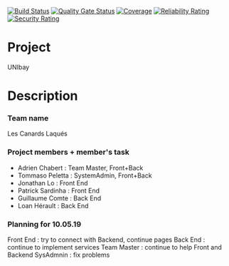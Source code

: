 [![Build Status](https://travis-ci.org/unige-pinfo-2019/PInfo1.svg?branch=master)](https://travis-ci.org/unige-pinfo-2019/PInfo1)
[![Quality Gate Status](https://sonarcloud.io/api/project_badges/measure?project=unige-pinfo-2019_PInfo1&metric=alert_status)](https://sonarcloud.io/dashboard?id=unige-pinfo-2019_PInfo1)
[![Coverage](https://sonarcloud.io/api/project_badges/measure?project=unige-pinfo-2019_PInfo1&metric=coverage)](https://sonarcloud.io/dashboard?id=unige-pinfo-2019_PInfo1)
[![Reliability Rating](https://sonarcloud.io/api/project_badges/measure?project=unige-pinfo-2019_PInfo1&metric=reliability_rating)](https://sonarcloud.io/dashboard?id=unige-pinfo-2019_PInfo1)
[![Security Rating](https://sonarcloud.io/api/project_badges/measure?project=unige-pinfo-2019_PInfo1&metric=security_rating)](https://sonarcloud.io/dashboard?id=unige-pinfo-2019_PInfo1)

# Project

UNIbay

# Description

### Team name

Les Canards Laqués

### Project members + member's task

* Adrien Chabert :    	Team Master, Front+Back
* Tommaso Peletta :	SystemAdmin, Front+Back
* Jonathan Lo :		Front End
* Patrick Sardinha :	Front End
* Guillaume Comte :	Back End
* Loan Hérault :	Back End


### Planning for 10.05.19

Front End : try to connect with Backend, continue pages
Back End : continue to implement services
Team Master : continue to help Front and Backend
SysAdmnin : fix problems
